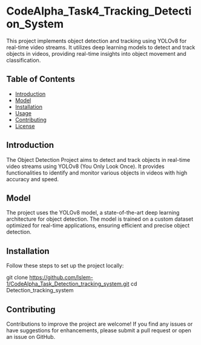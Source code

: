 # CodeAlpha_Task4_Tracking_Detection_System

This project implements object detection and tracking using YOLOv8 for real-time video streams. It utilizes deep learning models to detect and track objects in videos, providing real-time insights into object movement and classification.

## Table of Contents

- [Introduction](#introduction)
- [Model](#model)
- [Installation](#installation)
- [Usage](#usage)
- [Contributing](#contributing)
- [License](#license)

## Introduction

The Object Detection Project aims to detect and track objects in real-time video streams using YOLOv8 (You Only Look Once). It provides functionalities to identify and monitor various objects in videos with high accuracy and speed.

## Model

The project uses the YOLOv8 model, a state-of-the-art deep learning architecture for object detection. The model is trained on a custom dataset optimized for real-time applications, ensuring efficient and precise object detection.

## Installation

Follow these steps to set up the project locally:

   git clone https://github.com/Islem-1/CodeAlpha_Task_Detection_tracking_system.git
   cd Detection_tracking_system
   


## Contributing
Contributions to improve the project are welcome! If you find any issues or have suggestions for enhancements, please submit a pull request or open an issue on GitHub.   